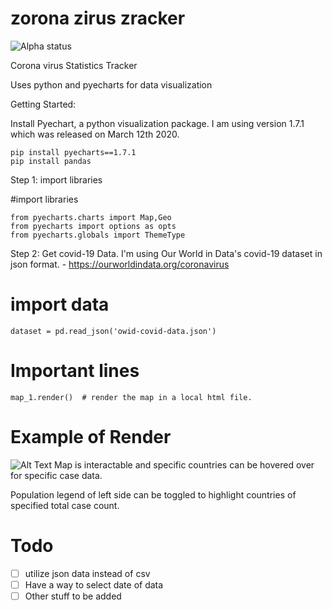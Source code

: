 # zorona zirus zracker
![Alpha status](https://img.shields.io/badge/Project%20status-Alpha-red.svg)

 Corona virus Statistics Tracker
 
Uses python and pyecharts for data visualization

Getting Started:

Install Pyechart, a python visualization package. I am using version 1.7.1 which was released on March 12th 2020.

```
pip install pyecharts==1.7.1
pip install pandas
```

Step 1: import libraries

#import libraries
```
from pyecharts.charts import Map,Geo
from pyecharts import options as opts
from pyecharts.globals import ThemeType
```

Step 2: Get covid-19 Data. I'm using Our World in Data's covid-19 dataset in json format. - https://ourworldindata.org/coronavirus

# import data
```
dataset = pd.read_json('owid-covid-data.json')
```

# Important lines
```
map_1.render()  # render the map in a local html file.
```

# Example of Render
![Alt Text](https://raw.githubusercontent.com/richardle17/zorona-zirus-zracker/master/zorona%20zirus%20demo.gif)
Map is interactable and specific countries can be hovered over for specific case data. 

Population legend of left side can be toggled to highlight countries of specified total case count.


# Todo
- [ ] utilize json data instead of csv
- [ ] Have a way to select date of data
- [ ] Other stuff to be added
